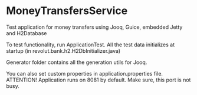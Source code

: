 # MoneyTransfersService
Test application for money transfers using Jooq, Guice, embedded Jetty and H2Database

To test functionality, run ApplicationTest.
All the test data initializes at startup (in revolut.bank.h2.H2DbInitializer.java)

Generator folder contains all the generation utils for Jooq.

You can also set custom properties in application.properties file.
ATTENTION! Application runs on 8081 by default. Make sure, this port is not busy.
